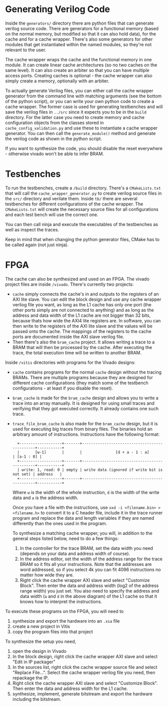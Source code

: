 # Generating Verilog Code

Inside the `generators/` directory there are python files that can generate verilog source code. There are generators for a functional memory (based on the normal memory, but modified so that it can also hold data), for the cache and for a cache wrapper. There's also some generators for other modules that get instantiated within the named modules, so they're not relevant to the user.

The cache wrapper wraps the cache and the functional memory in one module. It can create linear cache architectures (so no two caches on the same level). It can also create an arbiter so that you can have multiple access ports. Creating caches is optional - the cache wrapper can also simply create a memory, optionally with an arbiter.

To actually generate Verilog files, you can either call the cache wrapper generator from the command line with matching arguments (see the bottom of the python script), or you can write your own python code to create a cache wrapper. The former case is used for generating testbenches and will save the verilog files in `../src` since it expects you to be in the `build` directory. For the latter case you need to create memory and cache configuration objects from the classes stored in `cache_config_validation.py` and use these to instantiate a cache wrapper generator. You can then call the `generate_module()` method and generate the verilog code as shown in the python script.

If you want to synthesize the code, you should disable the reset everywhere - otherwise vivado won't be able to infer BRAM.

# Testbenches
To run the testbenches, create a `/build` directory. There's a `CMakeLists.txt` that will call the `cache_wrapper_generator.py` to create verilog source files in the `src/` directory and verilate them. Inside `tb/` there are several testbenches for different configurations of the cache wrapper. The `CMakeLists.txt` will create the necessary source files for all configurations and each test bench will use the correct one.

You can then call ninja and execute the executables of the testbenches as well as inspect the traces.

Keep in mind that when changing the python generator files, CMake has to be called again (not just ninja).

# FPGA

The cache can also be synthesized and used on an FPGA. The vivado project files are inside `/vivado`. There's currently two projects:

- `cache` simply connects the cache's in and outputs to the registers of an AXI lite slave. You can edit the block design and use any cache wrapper verilog file you want, as long as the L1 cache has only one port (the other ports simply are not connected to anything) and as long as the address and data width of the L1 cache are not bigger than 32 bits, because thats how wide the AXI4 lite registers are. In software, you can then write to the registers of the AXI lite slave and the values will be passed onto the cache. The mappings of the registers to the cache ports are documented inside the AXI slave verilog file.
- Then there's also the `bram_cache` project. It allows writing a trace to a BRAM that will then be processed by the cache. After executing the trace, the total execution time will be written to another BRAM.

Inside `/vitis` directories with programs for the Vivado designs:
- `cache` contains programs for the normal `cache` design without the tracing BRAMs. There are multiple programs because they are designed for different cache configurations (they match some of the testbench configurations - at least if you disable the reset).
- `bram_cache` is made for the `bram_cache` design and allows you to write a trace into an array manually. It is designed for using small traces and verifying that they got executed correctly. It already contains one such trace.
- `trace_file_bram_cache` is also made for the `bram_cache` design, but it is used for executing big traces from binary files. The binaries hold an arbitrary amount of instructions. Instructions have the following format:

        +-------------------+-------+----------------------------------------------+-----------+
        |       [w-1]       |       |               [d + a - 1 : a]                | [a-1 : 0] |
        +-------------------+-------+----------------------------------------------+-----------+
        | write: 1, read: 0 | empty | write data (ignored if write bit is not set) | address   |
        +-------------------+-------+----------------------------------------------+-----------+
    Where `w` is the width of the whole instruction, `d` is the width of the write data and `a` is the address width.

    Once you have a file with the instructions, use `xxd -i <filename.bin> > <filename.h>` to convert it to a C header file, include it in the trace runner program and replace the data and length variables if they are named differently than the ones used in the program.

    To synthesize a matching cache wrapper, you will, in addition to the general steps listed below, need to do a few things:
    1. In the controller for the trace BRAM, set the data width you need (depends on your data and address width of course).
    2. In the address editor, set the width of the address range for the trace BRAM so it fits all your instructions. Note that the addresses are word addressed, so if you select 4k you can fit 4096 instructions no matter how wide they are.
    3. Right click the cache wrapper AXI slave and select "Customize Block". Then enter the data and address width (log2 of the address range width) you just set. You also need to specify the address and data width (`a` and `d` in the above diagram) of the L1 cache so that it knows how to interpret the instructions.

To execute these programs on the FPGA, you will need to 
1. synthesize and export the hardware into an `.xsa` file
2. create a new project in Vitis
3. copy the program files into that project

To synthesize the setup you need,
1. open the design in Vivado
2. In the block design, right click the cache wrapper AXI slave and select "Edit in IP packager"
3. In the sources list, right click the cache wrapper source file and select "Replace File...". Select the cache wrapper verilog file you need, then repackage the IP.
4. Right click the cache wrapper AXI slave and select "Customize Block". Then enter the data and address width for the L1 cache.
5. synthesize, implement, generate bitstream and export the hardware including the bitstream.